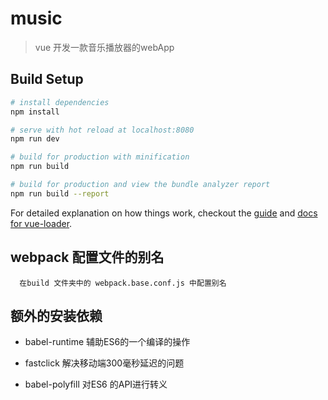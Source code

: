 # music

> vue 开发一款音乐播放器的webApp

## Build Setup

``` bash
# install dependencies
npm install

# serve with hot reload at localhost:8080
npm run dev

# build for production with minification
npm run build

# build for production and view the bundle analyzer report
npm run build --report
```

For detailed explanation on how things work, checkout the [guide](http://vuejs-templates.github.io/webpack/) and [docs for vue-loader](http://vuejs.github.io/vue-loader).

## webpack 配置文件的别名
```
  在build 文件夹中的 webpack.base.conf.js 中配置别名
```
## 额外的安装依赖
- babel-runtime 辅助ES6的一个编译的操作
- fastclick   解决移动端300毫秒延迟的问题

- babel-polyfill 对ES6 的API进行转义